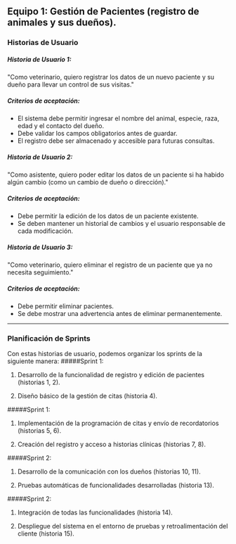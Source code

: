 ## Equipo 1: Gestión de Pacientes (registro de animales y sus dueños).

### Historias de Usuario
##### Historia de Usuario 1:
"Como veterinario, quiero registrar los datos de un nuevo paciente y su dueño para llevar un control de sus visitas."

##### Criterios de aceptación:
- El sistema debe permitir ingresar el nombre del animal, especie, raza, edad y el contacto del dueño.
- Debe validar los campos obligatorios antes de guardar.
- El registro debe ser almacenado y accesible para futuras consultas.

##### Historia de Usuario 2:
"Como asistente, quiero poder editar los datos de un paciente si ha habido algún cambio (como un cambio de dueño o dirección)."

##### Criterios de aceptación:
- Debe permitir la edición de los datos de un paciente existente.
- Se deben mantener un historial de cambios y el usuario responsable de cada modificación.

##### Historia de Usuario 3:
"Como veterinario, quiero eliminar el registro de un paciente que ya no necesita seguimiento."

##### Criterios de aceptación:
- Debe permitir eliminar pacientes.
- Se debe mostrar una advertencia antes de eliminar permanentemente.

------------

### Planificación de Sprints

Con estas historias de usuario, podemos organizar los sprints de la siguiente manera:
#####Sprint 1:

1. Desarrollo de la funcionalidad de registro y edición de pacientes (historias 1, 2).

2. Diseño básico de la gestión de citas (historia 4).

#####Sprint 1:

1. Implementación de la programación de citas y envío de recordatorios (historias 5, 6).

2. Creación del registro y acceso a historias clínicas (historias 7, 8).

#####Sprint 2:

1. Desarrollo de la comunicación con los dueños (historias 10, 11).

2. Pruebas automáticas de funcionalidades desarrolladas (historia 13).

#####Sprint 2:

1. Integración de todas las funcionalidades (historia 14).

2. Despliegue del sistema en el entorno de pruebas y retroalimentación del cliente (historia 15).
